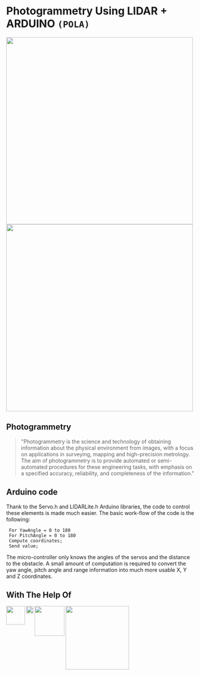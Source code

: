 #  Photogrammetry Using LIDAR + ARDUINO `(POLA)`


<p align="left">
  
</p>

<img src="https://user-images.githubusercontent.com/26859754/160553016-117dd5ed-b7cf-4b82-a406-24accdca9507.png" width="500"/>
<img src="https://user-images.githubusercontent.com/26859754/160553172-300a27d5-dfde-4a4d-bf8a-66fbd52be52d.png" width="500" />



## Photogrammetry
> "Photogrammetry is the science and technology of obtaining information about the physical environment from images, with a focus on applications in surveying, mapping and high-precision metrology. The aim of photogrammetry is to provide automated or semi-automated procedures for these engineering tasks, with emphasis on a specified accuracy, reliability, and completeness of the information."


## Arduino code
Thank to the Servo.h and LIDARLite.h Arduino libraries, the code to control these elements is made much easier. The basic work-flow of the code is the following:

 ``` Init. lidar, servos and serial; 
  For YawAngle = 0 to 180
  For PitchAngle = 0 to 180 
  Compute coordinates;
  Send value;
  ```
  
The micro-controller only knows the angles of the servos and the distance to the obstacle. A small amount of computation is required to convert the yaw angle, pitch angle and range information into much more usable X, Y and Z coordinates.












## With The Help Of  


<img align="left" width="50px" src="https://user-images.githubusercontent.com/26859754/160555283-cc38287b-f8b1-460a-beba-f0c3439c039f.png"/>
<img align="left" width="20px" src="https://comma.ai/comma-white.png"/>
<img align="left" width="80px" src="https://upload.wikimedia.org/wikipedia/commons/thumb/8/87/Arduino_Logo.svg/2560px-Arduino_Logo.svg.png"/>
<img align="left" width="170px" src="https://www.openlidar.net/wp-content/uploads/2016/05/OpenLidarLogoText.png"/>
